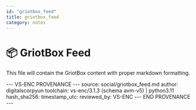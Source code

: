 ```yaml
---
id: "griotbox_feed"
title: griotbox_feed
category: notes
---
```


# 📦 GriotBox Feed

<!-- Placeholder: Please paste the full GriotBox document with #006 + provenance footer here -->

This file will contain the GriotBox content with proper markdown formatting.

--- VS-ENC PROVENANCE ---
source: social/griotbox_feed.md
author: digitalscorpyun
toolchain: vs-enc/3.1.3 (schema avm-v5) | python3.11
hash_sha256: <compute-on-stamp>
timestamp_utc: <auto>
reviewed_by: VS-ENC
--- END PROVENANCE ---